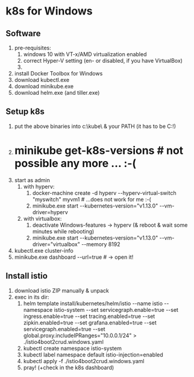 # k8s for Windows

## Software
1. pre-requisites:
	1. windows 10 with VT-x/AMD virtualization enabled
	2. correct Hyper-V setting (en- or disabled, if you have VirtualBox)
	3. 
2. install Docker Toolbox for Windows
3. download kubectl.exe
4. download minikube.exe
5. download helm.exe (and tiller.exe)

## Setup k8s
1. put the above binaries into c:\kube\ & your PATH (it has to be C:\!)
2. # minikube get-k8s-versions	# not possible any more ... :-(
3. start as admin
	1. with hyperv:
		1. docker-machine create -d hyperv --hyperv-virtual-switch "myswitch" myvm1	# ...does not work for me :-(
		2. minikube.exe start --kubernetes-version="v1.13.0" --vm-driver=hyperv
	2. with virtualbox:	
		1. deactivate Windows-features -> hyperv (& reboot & wait some minutes while rebooting)
		3. minikube.exe start --kubernetes-version="v1.13.0" --vm-driver="virtualbox" --memory 8192
4. kubectl.exe cluster-info
5. minikube.exe dashboard --url=true	# -> open it!

## Install istio
1. download istio ZIP manually & unpack
2. exec in its dir:
	1. helm template install/kubernetes/helm/istio --name istio --namespace istio-system --set servicegraph.enable=true --set ingress.enable=true --set tracing.enabled=true --set zipkin.enabled=true --set grafana.enabled=true --set servicegraph.enabled=true --set global.proxy.includeIPRanges="10.0.0.1/24" > ./istio4boot2crud.windows.yaml
	2. kubectl create namespace istio-system
	3. kubectl label namespace default istio-injection=enabled
	4. kubectl apply -f ./istio4boot2crud.windows.yaml
	5. pray! (+check in the k8s dashboard)
